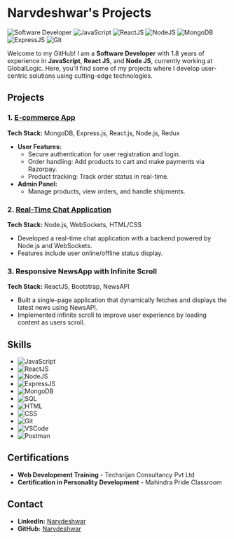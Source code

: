 # Narvdeshwar's Projects

![Software Developer](https://img.shields.io/badge/Software%20Developer-ReactJS%20%7C%20NodeJS%20%7C%20MongoDB-blue)
![JavaScript](https://img.shields.io/badge/JavaScript-Expert-yellow)
![ReactJS](https://img.shields.io/badge/ReactJS-1.8%20years%20experience-brightgreen)
![NodeJS](https://img.shields.io/badge/NodeJS-Backend%20Development-orange)
![MongoDB](https://img.shields.io/badge/MongoDB-Database%20Expert-green)
![ExpressJS](https://img.shields.io/badge/ExpressJS-Backend%20Framework-lightgrey)
![Git](https://img.shields.io/badge/Git-Version%20Control-red)

Welcome to my GitHub! I am a **Software Developer** with 1.8 years of experience in **JavaScript**, **React JS**, and **Node JS**, currently working at GlobalLogic. Here, you'll find some of my projects where I develop user-centric solutions using cutting-edge technologies.

## Projects

### 1. [E-commerce App](https://github.com/Narvdeshwar/mern)
**Tech Stack:** MongoDB, Express.js, React.js, Node.js, Redux

- **User Features:**
  - Secure authentication for user registration and login.
  - Order handling: Add products to cart and make payments via Razorpay.
  - Product tracking: Track order status in real-time.
- **Admin Panel:**
  - Manage products, view orders, and handle shipments.

### 2. [Real-Time Chat Application](https://github.com/Narvdeshwar/chatApp)
**Tech Stack:** Node.js, WebSockets, HTML/CSS

- Developed a real-time chat application with a backend powered by Node.js and WebSockets.
- Features include user online/offline status display.

### 3. Responsive NewsApp with Infinite Scroll
**Tech Stack:** ReactJS, Bootstrap, NewsAPI

- Built a single-page application that dynamically fetches and displays the latest news using NewsAPI.
- Implemented infinite scroll to improve user experience by loading content as users scroll.

## Skills

- ![JavaScript](https://img.shields.io/badge/JavaScript-Expert-yellow)
- ![ReactJS](https://img.shields.io/badge/ReactJS-Frontend-blue)
- ![NodeJS](https://img.shields.io/badge/NodeJS-Backend-orange)
- ![ExpressJS](https://img.shields.io/badge/ExpressJS-Backend%20Framework-lightgrey)
- ![MongoDB](https://img.shields.io/badge/MongoDB-Database-green)
- ![SQL](https://img.shields.io/badge/SQL-Database-blue)
- ![HTML](https://img.shields.io/badge/HTML-Frontend-orange)
- ![CSS](https://img.shields.io/badge/CSS-Styling-blueviolet)
- ![Git](https://img.shields.io/badge/Git-Version%20Control-red)
- ![VSCode](https://img.shields.io/badge/VSCode-IDE-blue)
- ![Postman](https://img.shields.io/badge/Postman-API%20Testing-orange)

## Certifications

- **Web Development Training** - Techsrijan Consultancy Pvt Ltd
- **Certification in Personality Development** - Mahindra Pride Classroom

## Contact

- **LinkedIn:** [Narvdeshwar](https://www.linkedin.com/in/narvdeshwar/)
- **GitHub:** [Narvdeshwar](https://github.com/Narvdeshwar)
